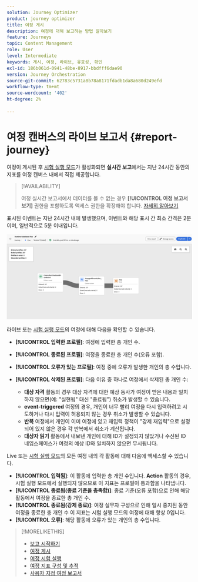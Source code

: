 ```yaml
---
solution: Journey Optimizer
product: journey optimizer
title: 여정 게시
description: 여정에 대해 보고하는 방법 알아보기
feature: Journeys
topic: Content Management
role: User
level: Intermediate
keywords: 게시, 여정, 라이브, 유효성, 확인
exl-id: 186b061d-0941-48be-8917-bbdfff6dae90
version: Journey Orchestration
source-git-commit: 62783c5731a8b78a8171fdadb1da8a680d249efd
workflow-type: tm+mt
source-wordcount: '402'
ht-degree: 2%

---
```


# 여정 캔버스의 라이브 보고서 {#report-journey}

여정이 게시된 후 [시험 실행 모드](journey-dry-run.md)가 활성화되면 **실시간 보고**&#x200B;에서는 지난 24시간 동안의 지표를 여정 캔버스 내에서 직접 제공합니다.


>[!AVAILABILITY]
>
>여정 실시간 보고서에서 데이터를 볼 수 없는 경우 **[!UICONTROL 여정 보고서 보기]** 권한을 포함하도록 액세스 권한을 확장해야 합니다. [자세히 알아보기](../administration/permissions.md)


표시된 이벤트는 지난 24시간 내에 발생했으며, 이벤트와 해당 표시 간 최소 간격은 2분이며, 일반적으로 5분 이내입니다.

![](assets/journey_live_report.png)

라이브 또는 [시험 실행 모드](journey-dry-run.md)의 여정에 대해 다음을 확인할 수 있습니다.

* **[!UICONTROL 입력한 프로필]**: 여정에 입력한 총 개인 수.
* **[!UICONTROL 종료된 프로필]**: 여정을 종료한 총 개인 수(오류 포함).
* **[!UICONTROL 오류가 있는 프로필]**: 여정 중에 오류가 발생한 개인의 총 수입니다.
* **[!UICONTROL 삭제된 프로필]**: 다음 이유 중 하나로 여정에서 삭제된 총 개인 수:

   * **대상 자격** 활동의 경우 대상 자격에 대한 예상 동사가 여정이 받은 내용과 일치하지 않으면(예: &quot;실현됨&quot; 대신 &quot;종료됨&quot;) 취소가 발생할 수 있습니다.
   * **event-triggered** 여정의 경우, 개인이 너무 빨리 여정을 다시 입력하려고 시도하거나 다시 입력이 허용되지 않는 경우 취소가 발생할 수 있습니다.
   * **반복** 여정에서 개인이 이미 여정에 있고 재입력 정책이 &quot;강제 재입력&quot;으로 설정되어 있지 않은 경우 각 반복에서 취소가 계산됩니다.
   * **대상자 읽기** 활동에서 내보낸 개인에 대해 ID가 설정되지 않았거나 수신된 ID 네임스페이스가 여정의 예상 ID와 일치하지 않으면 무시됩니다.

Live 또는 [시험 실행 모드](journey-dry-run.md)의 모든 여정 내의 각 활동에 대해 다음에 액세스할 수 있습니다.

* **[!UICONTROL 입력됨]**: 이 활동에 입력한 총 개인 수입니다. **Action** 활동의 경우, 시험 실행 모드에서 실행되지 않으므로 이 지표는 프로필이 통과함을 나타냅니다.
* **[!UICONTROL 종료됨(종료 기준을 충족함)]**: 종료 기준(오류 포함)으로 인해 해당 활동에서 여정을 종료한 총 개인 수.
* **[!UICONTROL 종료됨(강제 종료)]**: 여정 실무자 구성으로 인해 일시 중지된 동안 여정을 종료한 총 개인 수 이 지표는 시험 실행 모드의 여정에 대해 항상 0입니다.
* **[!UICONTROL 오류]**: 해당 활동에 오류가 있는 개인의 총 수입니다.


>[!MORELIKETHIS]
>
>* [보고 시작하기](../reports/gs-reports.md)
>* [여정 게시](publishing-the-journey.md)
>* [여정 시험 실행](journey-dry-run.md)
>* [여정 지표 구성 및 추적](success-metrics.md)
>* [사용자 지정 여정 보고서](../reports/sharing-overview.md)